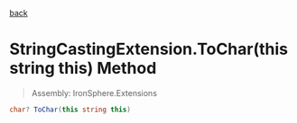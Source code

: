 ﻿

[back](/IronSphere.Extensions/types/StringCastingExtension)

# StringCastingExtension.ToChar(this string this) Method

> Assembly: IronSphere.Extensions

```csharp
char? ToChar(this string this)
```



 